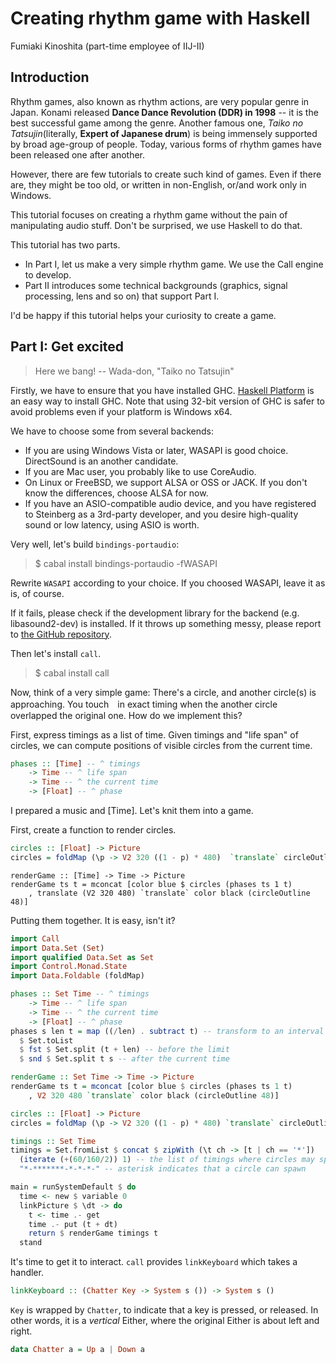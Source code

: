 Creating rhythm game with Haskell
====
Fumiaki Kinoshita (part-time employee of IIJ-II)

Introduction
----
Rhythm games, also known as rhythm actions, are very popular genre in Japan. Konami released __Dance Dance Revolution (DDR) in 1998__ -- it is the best successful game among the genre. Another famous one, _Taiko no Tatsujin_(literally, __Expert of Japanese drum__) is being immensely supported by broad age-group of people. Today, various forms of rhythm games have been released one after another.

However, there are few tutorials to create such kind of games. Even if there are, they might be too old, or written in non-English, or/and work only in Windows.

This tutorial focuses on creating a rhythm game without the pain of manipulating audio stuff. Don't be surprised, we use Haskell to do that.

This tutorial has two parts.

* In Part I, let us make a very simple rhythm game. We use the Call engine to develop.
* Part II introduces some technical backgrounds (graphics, signal processing, lens and so on) that support Part I.

I'd be happy if this tutorial helps your curiosity to create a game.

Part I: Get excited
----

> Here we bang! -- Wada-don, "Taiko no Tatsujin"

Firstly, we have to ensure that you have installed GHC. [Haskell Platform](https://www.haskell.org/platform/) is an easy way to install GHC. Note that using 32-bit version of GHC is safer to avoid problems even if your platform is Windows x64.

We have to choose some from several backends:

* If you are using Windows Vista or later, WASAPI is good choice. DirectSound is an another candidate.
* If you are Mac user, you probably like to use CoreAudio.
* On Linux or FreeBSD, we support ALSA or OSS or JACK. If you don't know the differences, choose ALSA for now.
* If you have an ASIO-compatible audio device, and you have registered to Steinberg as a 3rd-party developer, and you desire high-quality sound or low latency, using ASIO is worth.

Very well, let's build `bindings-portaudio`:

> $ cabal install bindings-portaudio -fWASAPI

Rewrite `WASAPI` according to your choice. If you choosed WASAPI, leave it as is, of course.

If it fails, please check if the development library for the backend (e.g. libasound2-dev) is installed. If it throws up something messy, please report to [the GitHub repository](https://github.com/fumieval/bindings-portaudio/issues).

Then let's install `call`.

> $ cabal install call

Now, think of a very simple game: There's a circle, and another circle(s) is approaching. You touch　in exact timing when the another circle overlapped the original one. How do we implement this? 

First, express timings as a list of time. Given timings and "life span" of circles, we can compute positions of visible circles from the current time.

```haskell
phases :: [Time] -- ^ timings
    -> Time -- ^ life span
    -> Time -- ^ the current time
    -> [Float] -- ^ phase
```

I prepared a music and [Time]. Let's knit them into a game.

First, create a function to render circles.

```haskell
circles :: [Float] -> Picture
circles = foldMap (\p -> V2 320 ((1 - p) * 480)  `translate` circleOutline 48)
```

```
renderGame :: [Time] -> Time -> Picture
renderGame ts t = mconcat [color blue $ circles (phases ts 1 t)
    , translate (V2 320 480) `translate` color black (circleOutline 48)]
```

Putting them together. It is easy, isn't it?

```haskell
import Call
import Data.Set (Set)
import qualified Data.Set as Set
import Control.Monad.State
import Data.Foldable (foldMap)

phases :: Set Time -- ^ timings
    -> Time -- ^ life span
    -> Time -- ^ the current time
    -> [Float] -- ^ phase
phases s len t = map ((/len) . subtract t) -- transform to an interval [0, 1]
  $ Set.toList
  $ fst $ Set.split (t + len) -- before the limit
  $ snd $ Set.split t s -- after the current time

renderGame :: Set Time -> Time -> Picture
renderGame ts t = mconcat [color blue $ circles (phases ts 1 t)
    , V2 320 480 `translate` color black (circleOutline 48)]

circles :: [Float] -> Picture
circles = foldMap (\p -> V2 320 ((1 - p) * 480) `translate` circleOutline 48)

timings :: Set Time
timings = Set.fromList $ concat $ zipWith (\t ch -> [t | ch == '*'])
  (iterate (+(60/160/2)) 1) -- the list of timings where circles may spawn
  "*-*******-*-*-*-" -- asterisk indicates that a circle can spawn

main = runSystemDefault $ do
  time <- new $ variable 0
  linkPicture $ \dt -> do
    t <- time .- get
    time .- put (t + dt)
    return $ renderGame timings t
  stand
```

It's time to get it to interact. `call` provides `linkKeyboard` which takes a handler.

```haskell
linkKeyboard :: (Chatter Key -> System s ()) -> System s ()
```

`Key` is wrapped by `Chatter`, to indicate that a key is pressed, or released. In other words, it is a _vertical_ Either, where the original Either is about left and right.

```haskell
data Chatter a = Up a | Down a
```